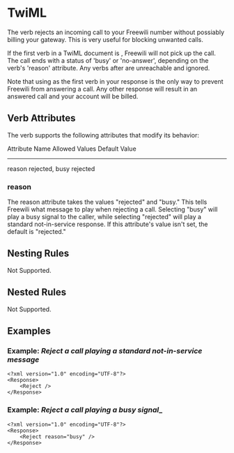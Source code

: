 TwiML <Reject>
======================

The <Reject> verb rejects an incoming call to your Freewili number without possiably billing your gateway. This is very useful for blocking unwanted calls.

If the first verb in a TwiML document is <Reject>, Freewili will not pick up the call. The call ends with a status of 'busy' or 'no-answer', depending on the verb's 'reason' attribute. Any verbs after <Reject> are unreachable and ignored.

Note that using <Reject> as the first verb in your response is the only way to prevent Freewili from answering a call. Any other response will result in an answered call and your account will be billed.

Verb Attributes
---------------
The <Reject> verb supports the following attributes that modify its behavior:

Attribute Name      Allowed Values      Default Value
--------------      --------------      -------------
reason              rejected, busy      rejected

### reason ###
The reason attribute takes the values "rejected" and "busy." This tells Freewili what message to play when rejecting a call. Selecting "busy" will play a busy signal to the caller, while selecting "rejected" will play a standard not-in-service response. If this attribute's value isn't set, the default is "rejected."

Nesting Rules
-------------
Not Supported.

Nested Rules
------------
Not Supported.

Examples
---------

### Example: _Reject a call playing a standard not-in-service message_ ###

~~~{ .xml }
<?xml version="1.0" encoding="UTF-8"?>
<Response>
    <Reject />
</Response>
~~~

### Example: _Reject a call playing a busy signal__ ###

~~~{ .xml }
<?xml version="1.0" encoding="UTF-8"?>
<Response>
    <Reject reason="busy" />
</Response>
~~~